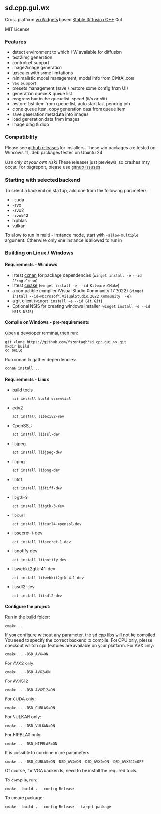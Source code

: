 ## sd.cpp.gui.wx

Cross platform [wxWidgets](https://www.wxwidgets.org/) based [ Stable Diffusion C++](https://github.com/leejet/stable-diffusion.cpp) GuI

MIT License

### Features

- detect environment to which HW available for diffusion
- text2img generation
- controlnet support
- image2image generation
- upscaler with some limitations
- minimalistic model management, model info from CivitAi.com
- vae support
- presets management (save / restore some config from UI)
- generation queue & queue list
- progress bar in the queuelist, speed (it/s or s/it)
- restore last item from queue list, auto start last pending job
- clone queue item, copy generation data from queue item
- save generation metadata into images
- load generation data from images
- image drag & drop


### Compatibility

Please see [github releases](https://github.com/fszontagh/sd.cpp.gui.wx/releases) for installers. These win packages are tested on Windows 11, .deb packages tested on Ubuntu 24

_Use only at your own risk!_
These releases just previews, so crashes may occur. For bugreport, please use [github Issuses](https://github.com/fszontagh/sd.cpp.gui.wx/issues).

### Starting with selected backend
To select a backend on startup, add one from the following parameters:
 - -cuda
 - -avx
 - -avx2
 - -avx512
 - hipblas
 - vulkan
 
 To allow to run in multi - instance mode, start with ```-allow-multiple``` argument. Otherwise only one instance is allowed to run in

### Building on Linux / Windows

#### Requirements - Windows

- latest [conan]() for package dependencies (```winget install -e --id JFrog.Conan```)
- latest [cmake](https://cmake.org/) (```winget install -e --id Kitware.CMake```)
- a compatible compiler (Visual Studio Community 17 2022) (```winget install --id=Microsoft.VisualStudio.2022.Community  -e```)
- a git client (```winget install -e --id Git.Git```)
- Optional NSIS for creating windows installer (```winget install -e --id NSIS.NSIS```)

#### Compile on Windows - pre-requirements

 Open a developer terminal, then run:
 ```
 git clone https://github.com/fszontagh/sd.cpp.gui.wx.git
 mkdir build
 cd build
 ```
Run conan to gather dependencies:
```
conan install ..
```

#### Requirements - Linux
- build tools

  ```
  apt install build-essential
  ```

- exiv2

  ```
  apt install libexiv2-dev
  ```

- OpenSSL:

  ```
  apt install libssl-dev
  ```

- libjpeg

  ```
  apt install libjpeg-dev
  ```

- libpng

  ```
  apt install libpng-dev
  ```

- libtiff

  ```
  apt install libtiff-dev
  ```

- libgtk-3

  ```
  apt install libgtk-3-dev
  ```
- libcurl

  ```
  apt install libcurl4-openssl-dev
  ```
- libsecret-1-dev

  ```
  apt install libsecret-1-dev
  ```
- libnotify-dev

  ```
  apt install libnotify-dev
  ```
- libwebkit2gtk-4.1-dev

  ```
  apt install libwebkit2gtk-4.1-dev
  ```
- libsdl2-dev

  ```
  apt install libsdl2-dev
  ```

#### Configure the project: 
Run in the build folder:
```
cmake .. 
```
If you configure without any parameter, the sd.cpp libs will not be compiled. You need to specify the correct backend to compile. For CPU only, please checkout whitch cpu features are available on your platform. 
For AVX only: 
```
cmake .. -DSD_AVX=ON
```

For AVX2 only:
```
cmake .. -DSD_AVX2=ON
```

For AVX512
```
cmake .. -DSD_AVX512=ON
```

For CUDA only:
```
cmake .. -DSD_CUBLAS=ON
```
For VULKAN only:
```
cmake .. -DSD_VULKAN=ON
```
For HIPBLAS only:
```
cmake .. -DSD_HIPBLAS=ON
```
It is possible to combine more parameters 

```
cmake .. -DSD_CUBLAS=ON -DSD_AVX=ON -DSD_AVX2=ON -DSD_AVX512=OFF
```

Of course, for VGA backends, need to be install the required tools. 

To compile, run:
```
cmake --build . --config Release
```

To create package:
```
cmake --build . --config Release --target package
```